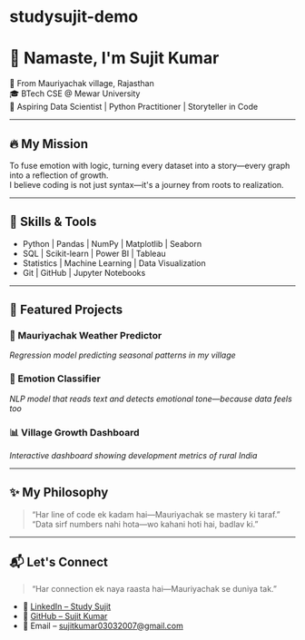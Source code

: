 # studysujit-demo
 # 🙏 Namaste, I'm Sujit Kumar

📍 From Mauriyachak village, Rajasthan  
🎓 BTech CSE @ Mewar University  
🎯 Aspiring Data Scientist | Python Practitioner | Storyteller in Code

---

## 🔥 My Mission

To fuse emotion with logic, turning every dataset into a story—every graph into a reflection of growth.  
I believe coding is not just syntax—it's a journey from roots to realization.

---

## 🧠 Skills & Tools

- Python | Pandas | NumPy | Matplotlib | Seaborn  
- SQL | Scikit-learn | Power BI | Tableau  
- Statistics | Machine Learning | Data Visualization  
- Git | GitHub | Jupyter Notebooks

---

## 📂 Featured Projects

### 🌾 Mauriyachak Weather Predictor
*Regression model predicting seasonal patterns in my village*

### 💬 Emotion Classifier
*NLP model that reads text and detects emotional tone—because data feels too*

### 📊 Village Growth Dashboard
*Interactive dashboard showing development metrics of rural India*

---

## ✨ My Philosophy

> “Har line of code ek kadam hai—Mauriyachak se mastery ki taraf.”  
> “Data sirf numbers nahi hota—wo kahani hoti hai, badlav ki.”

---


## 📬 Let's Connect

> “Har connection ek naya raasta hai—Mauriyachak se duniya tak.”

- 🔗 [LinkedIn – Study Sujit](https://www.linkedin.com/in/study-sujit)
- 🧠 [GitHub – Sujit Kumar](https://github.com/sujit-kumar)
- 📧 Email – [sujitkumar03032007@gmail.com](mailto:sujitkumar03032007@gmail.com)
